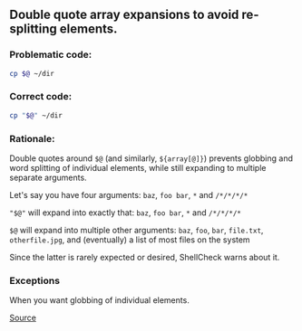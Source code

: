 ## Double quote array expansions to avoid re-splitting elements.

### Problematic code:

```sh
cp $@ ~/dir
```

### Correct code:

```sh
cp "$@" ~/dir
```

### Rationale:

Double quotes around `$@` (and similarly, `${array[@]}`) prevents globbing and word splitting of individual elements, while still expanding to multiple separate arguments.

Let's say you have four arguments: `baz`, `foo bar`, `*` and `/*/*/*/*`

`"$@"` will expand into exactly that: `baz`, `foo bar`, `*` and `/*/*/*/*`

`$@` will expand into multiple other arguments: `baz`, `foo`, `bar`, `file.txt`, `otherfile.jpg`, and (eventually) a list of most files on the system

Since the latter is rarely expected or desired, ShellCheck warns about it.

### Exceptions

When you want globbing of individual elements.

[Source](https://github.com/koalaman/shellcheck/wiki/SC2068)

